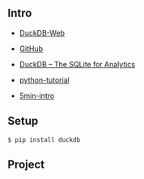 ## Intro
- [DuckDB-Web](https://duckdb.org/)

- [GitHub](https://github.com/duckdb/duckdb)

- [DuckDB – The SQLite for Analytics](https://www.youtube.com/watch?v=PFUZlNQIndo)

- [python-tutorial](https://github.com/duckdb/duckdb/blob/master/examples/python/duckdb-python.py)

- [5min-intro](https://shekhargulati.com/2019/12/15/the-5-minute-introduction-to-duckdb-the-sqlite-for-analytics/#:~:text=DuckDB%20is%20a%20columnar%20OLAP,like%20SQLite%20is%20row%2Doriented.)

## Setup
```
$ pip install duckdb
```

## Project

### 